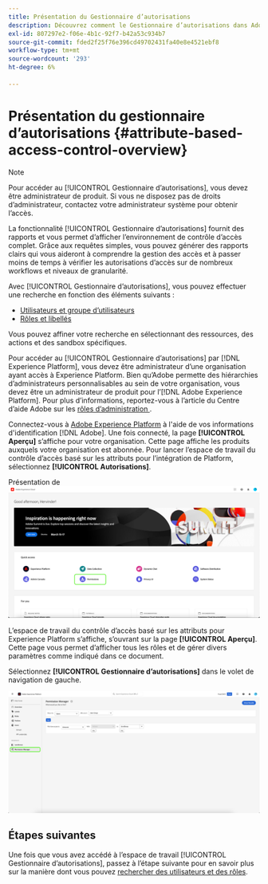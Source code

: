 ```yaml
---
title: Présentation du Gestionnaire d’autorisations
description: Découvrez comment le Gestionnaire d’autorisations dans Adobe Experience Platform peut vous aider à générer des rapports sur plusieurs workflows.
exl-id: 807297e2-f06e-4b1c-92f7-b42a53c934b7
source-git-commit: fded2f25f76e396cd49702431fa40e8e4521ebf8
workflow-type: tm+mt
source-wordcount: '293'
ht-degree: 6%

---
```


# Présentation du gestionnaire d’autorisations {#attribute-based-access-control-overview}

>[!NOTE]
>
>Pour accéder au [!UICONTROL Gestionnaire d’autorisations], vous devez être administrateur de produit. Si vous ne disposez pas de droits d’administrateur, contactez votre administrateur système pour obtenir l’accès.

La fonctionnalité [!UICONTROL Gestionnaire d’autorisations] fournit des rapports et vous permet d’afficher l’environnement de contrôle d’accès complet. Grâce aux requêtes simples, vous pouvez générer des rapports clairs qui vous aideront à comprendre la gestion des accès et à passer moins de temps à vérifier les autorisations d’accès sur de nombreux workflows et niveaux de granularité.

Avec [!UICONTROL Gestionnaire d’autorisations], vous pouvez effectuer une recherche en fonction des éléments suivants :

* [Utilisateurs et groupe d’utilisateurs](./permissions.md)
* [Rôles et libellés](./permissions.md)

Vous pouvez affiner votre recherche en sélectionnant des ressources, des actions et des sandbox spécifiques.

Pour accéder au [!UICONTROL Gestionnaire d’autorisations] par [!DNL Experience Platform], vous devez être administrateur d’une organisation ayant accès à Experience Platform. Bien qu’Adobe permette des hiérarchies d’administrateurs personnalisables au sein de votre organisation, vous devez être un administrateur de produit pour l’[!DNL Adobe Experience Platform]. Pour plus d’informations, reportez-vous à l’article du Centre d’aide Adobe sur les [&#x200B; rôles d’administration &#x200B;](https://helpx.adobe.com/fr/enterprise/using/admin-roles.html).

Connectez-vous à [Adobe Experience Platform](https://experience.adobe.com/) à l&#39;aide de vos informations d&#39;identification [!DNL Adobe].  Une fois connecté, la page **[!UICONTROL Aperçu]** s’affiche pour votre organisation. Cette page affiche les produits auxquels votre organisation est abonnée. Pour lancer l’espace de travail du contrôle d’accès basé sur les attributs pour l’intégration de Platform, sélectionnez **[!UICONTROL Autorisations]**.

Présentation de ![Adobe Experience Platform mettant en surbrillance les autorisations.](../../images/flac-ui/flac-select-product.png)

L’espace de travail du contrôle d’accès basé sur les attributs pour Experience Platform s’affiche, s’ouvrant sur la page **[!UICONTROL Aperçu]**. Cette page vous permet d’afficher tous les rôles et de gérer divers paramètres comme indiqué dans ce document.

Sélectionnez **[!UICONTROL Gestionnaire d’autorisations]** dans le volet de navigation de gauche.

![Écran de recherche du Gestionnaire d’autorisations affichant les filtres disponibles.](../../images/permission-manager/permission-manager.png)

## Étapes suivantes

Une fois que vous avez accédé à l’espace de travail [!UICONTROL Gestionnaire d’autorisations], passez à l’étape suivante pour en savoir plus sur la manière dont vous pouvez [rechercher des utilisateurs et des rôles](./permissions.md).
